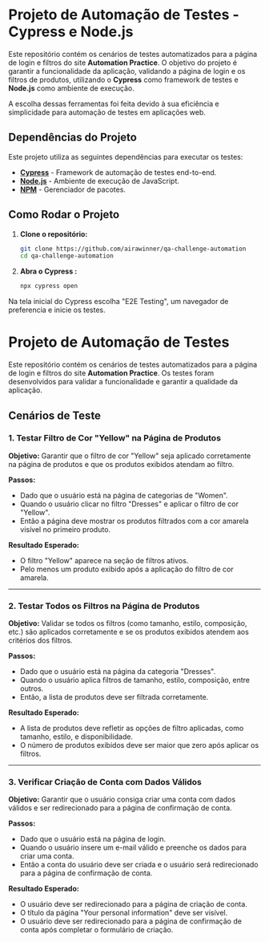 # Projeto de Automação de Testes - Cypress e Node.js

Este repositório contém os cenários de testes automatizados para a página de login e filtros do site **Automation Practice**. O objetivo do projeto é garantir a funcionalidade da aplicação, validando a página de login e os filtros de produtos, utilizando o **Cypress** como framework de testes e **Node.js** como ambiente de execução.

A escolha dessas ferramentas foi feita devido à sua eficiência e simplicidade para automação de testes em aplicações web.

## Dependências do Projeto

Este projeto utiliza as seguintes dependências para executar os testes:

- **[Cypress](https://www.cypress.io/)** - Framework de automação de testes end-to-end.
- **[Node.js](https://nodejs.org/en/)** - Ambiente de execução de JavaScript.
- **[NPM](https://www.npmjs.com/)** - Gerenciador de pacotes.

## Como Rodar o Projeto

1. **Clone o repositório:**

   ```bash
   git clone https://github.com/airawinner/qa-challenge-automation
   cd qa-challenge-automation

2. **Abra o Cypress :**
    ```bash
    npx cypress open  

Na tela inicial do Cypress escolha "E2E Testing", um navegador de preferencia e inicie os testes.
# Projeto de Automação de Testes


Este repositório contém os cenários de testes automatizados para a página de login e filtros do site **Automation Practice**. Os testes foram desenvolvidos para validar a funcionalidade e garantir a qualidade da aplicação.

## Cenários de Teste

### 1. Testar Filtro de Cor "Yellow" na Página de Produtos

**Objetivo:** Garantir que o filtro de cor "Yellow" seja aplicado corretamente na página de produtos e que os produtos exibidos atendam ao filtro.

**Passos:**
- Dado que o usuário está na página de categorias de "Women".
- Quando o usuário clicar no filtro "Dresses" e aplicar o filtro de cor "Yellow".
- Então a página deve mostrar os produtos filtrados com a cor amarela visível no primeiro produto.

**Resultado Esperado:**
- O filtro "Yellow" aparece na seção de filtros ativos.
- Pelo menos um produto exibido após a aplicação do filtro de cor amarela.

---

### 2. Testar Todos os Filtros na Página de Produtos

**Objetivo:** Validar se todos os filtros (como tamanho, estilo, composição, etc.) são aplicados corretamente e se os produtos exibidos atendem aos critérios dos filtros.

**Passos:**
- Dado que o usuário está na página da categoria "Dresses".
- Quando o usuário aplica filtros de tamanho, estilo, composição, entre outros.
- Então, a lista de produtos deve ser filtrada corretamente.

**Resultado Esperado:**
- A lista de produtos deve refletir as opções de filtro aplicadas, como tamanho, estilo, e disponibilidade.
- O número de produtos exibidos deve ser maior que zero após aplicar os filtros.

---

### 3. Verificar Criação de Conta com Dados Válidos

**Objetivo:** Garantir que o usuário consiga criar uma conta com dados válidos e ser redirecionado para a página de confirmação de conta.

**Passos:**
- Dado que o usuário está na página de login.
- Quando o usuário insere um e-mail válido e preenche os dados para criar uma conta.
- Então a conta do usuário deve ser criada e o usuário será redirecionado para a página de confirmação de conta.

**Resultado Esperado:**
- O usuário deve ser redirecionado para a página de criação de conta.
- O título da página "Your personal information" deve ser visível.
- O usuário deve ser redirecionado para a página de confirmação de conta após completar o formulário de criação.





